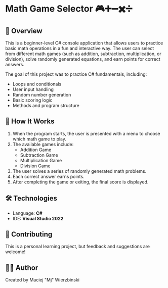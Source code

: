 # Math Game Selector 🎮➕➖✖️➗

## 📌 Overview
This is a beginner-level C# console application that allows users to practice basic math operations in a fun and interactive way. The user can select from different math games (such as addition, subtraction, multiplication, or division), solve randomly generated equations, and earn points for correct answers.

The goal of this project was to practice C# fundamentals, including:
- Loops and conditionals
- User input handling
- Random number generation
- Basic scoring logic
- Methods and program structure

## 🚀 How It Works
1. When the program starts, the user is presented with a menu to choose which math game to play.
2. The available games include:
   - Addition Game
   - Subtraction Game
   - Multiplication Game
   - Division Game
3. The user solves a series of randomly generated math problems.
4. Each correct answer earns points.
5. After completing the game or exiting, the final score is displayed.

## 🛠️ Technologies
- Language: **C#**
- IDE: **Visual Studio 2022**

## 🤝 Contributing
This is a personal learning project, but feedback and suggestions are welcome!

## 👨‍💻 Author
Created by Maciej "Mj" Wierzbinski
